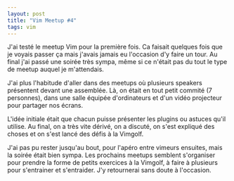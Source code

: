 ```yaml
---
layout: post
title: "Vim Meetup #4"
tags: vim
---
```


J'ai testé le meetup Vim pour la première fois. Ca faisait quelques fois que je
voyais passer ça mais j'avais jamais eu l'occasion d'y faire un tour. Au final
j'ai passé une soirée très sympa, même si ce n'était pas du tout le type de
meetup auquel je m'attendais.

J'ai plus l'habitude d'aller dans des meetups où plusieurs speakers présentent
devant une assemblée. Là, on était en tout petit commité (7 personnes), dans
une salle équipée d'ordinateurs et d'un vidéo projecteur pour partager nos
écrans.

L'idée initiale était que chacun puisse présenter les plugins ou astuces qu'il
utilise. Au final, on a très vite dérivé, on a discuté, on s'est expliqué des
choses et on s'est lancé des défis à la Vimgolf.

J'ai pas pu rester jusqu'au bout, pour l'apéro entre vimeurs ensuites, mais la
soirée était bien sympa. Les prochains meetups semblent s'organiser pour
prendre la forme de petits exercices à la Vimgolf, à faire à plusieurs pour
s'entrainer et s'entraider. J'y retournerai sans doute à l'occasion.
